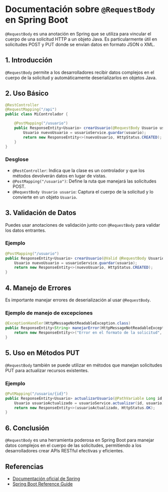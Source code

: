 # Documentación sobre `@RequestBody` en Spring Boot

`@RequestBody` es una anotación en Spring que se utiliza para vincular el cuerpo de una solicitud HTTP a un objeto Java. Es particularmente útil en solicitudes POST y PUT donde se envían datos en formato JSON o XML.

## 1. Introducción

`@RequestBody` permite a los desarrolladores recibir datos complejos en el cuerpo de la solicitud y automáticamente deserializarlos en objetos Java.

## 2. Uso Básico

```java
@RestController
@RequestMapping("/api")
public class MiControlador {

    @PostMapping("/usuario")
    public ResponseEntity<Usuario> crearUsuario(@RequestBody Usuario usuario) {
        Usuario nuevoUsuario = usuarioService.guardar(usuario);
        return new ResponseEntity<>(nuevoUsuario, HttpStatus.CREATED);
    }
}
```

### Desglose

- `@RestController`: Indica que la clase es un controlador y que los métodos devolverán datos en lugar de vistas.
- `@PostMapping("/usuario")`: Define la ruta que manejará las solicitudes POST.
- `@RequestBody Usuario usuario`: Captura el cuerpo de la solicitud y lo convierte en un objeto `Usuario`.

## 3. Validación de Datos

Puedes usar anotaciones de validación junto con `@RequestBody` para validar los datos entrantes.

### Ejemplo

```java
@PostMapping("/usuario")
public ResponseEntity<Usuario> crearUsuario(@Valid @RequestBody Usuario usuario) {
    Usuario nuevoUsuario = usuarioService.guardar(usuario);
    return new ResponseEntity<>(nuevoUsuario, HttpStatus.CREATED);
}
```

## 4. Manejo de Errores

Es importante manejar errores de deserialización al usar `@RequestBody`.

### Ejemplo de manejo de excepciones

```java
@ExceptionHandler(HttpMessageNotReadableException.class)
public ResponseEntity<String> manejarError(HttpMessageNotReadableException e) {
    return new ResponseEntity<>("Error en el formato de la solicitud", HttpStatus.BAD_REQUEST);
}
```

## 5. Uso en Métodos PUT

`@RequestBody` también se puede utilizar en métodos que manejan solicitudes PUT para actualizar recursos existentes.

### Ejemplo

```java
@PutMapping("/usuario/{id}")
public ResponseEntity<Usuario> actualizarUsuario(@PathVariable Long id, @RequestBody Usuario usuario) {
    Usuario usuarioActualizado = usuarioService.actualizar(id, usuario);
    return new ResponseEntity<>(usuarioActualizado, HttpStatus.OK);
}
```

## 6. Conclusión

`@RequestBody` es una herramienta poderosa en Spring Boot para manejar datos complejos en el cuerpo de las solicitudes, permitiendo a los desarrolladores crear APIs RESTful efectivas y eficientes.

## Referencias

- [Documentación oficial de Spring](https://docs.spring.io/spring-framework/docs/current/javadoc-api/org/springframework/web/bind/annotation/RequestBody.html)
- [Spring Boot Reference Guide](https://docs.spring.io/spring-boot/docs/current/reference/htmlsingle/)
